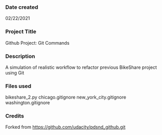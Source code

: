 ### Date created
02/22/2021

### Project Title
Github Project: Git Commands

### Description
A simulation of realistic workflow to refactor previous BikeShare project using Git

### Files used
bikeshare_2.py
chicago.gitignore
new_york_city.gitignore
washington.gitignore


### Credits
Forked from https://github.com/udacity/pdsnd_github.git
